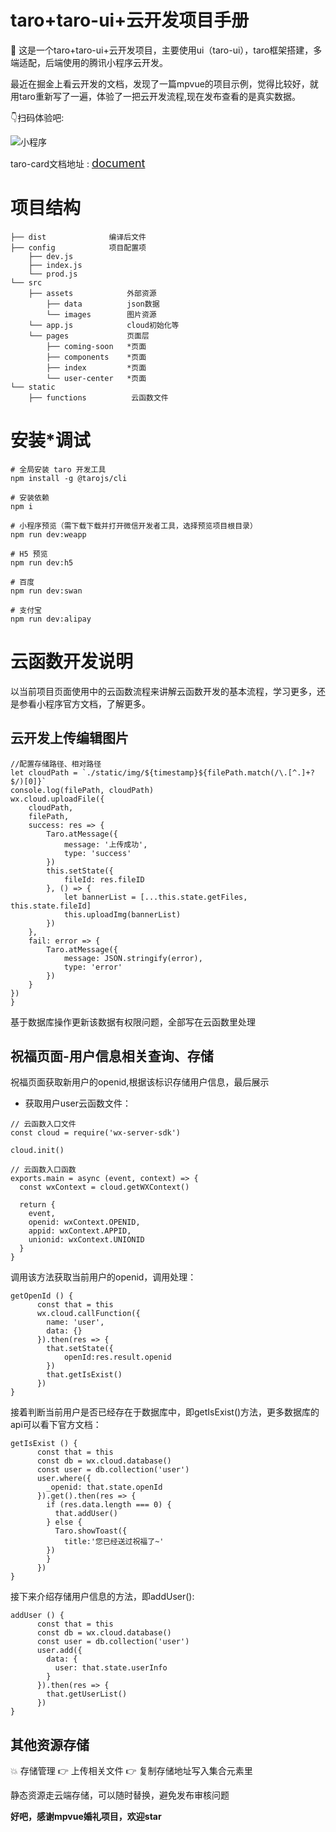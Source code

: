 # taro+taro-ui+云开发项目手册

:rocket: 这是一个taro+taro-ui+云开发项目，主要使用ui（taro-ui），taro框架搭建，多端适配，后端使用的腾讯小程序云开发。

最近在掘金上看云开发的文档，发现了一篇mpvue的项目示例，觉得比较好，就用taro重新写了一遍，体验了一把云开发流程,现在发布查看的是真实数据。

:point_down:扫码体验吧:

![小程序](http://wuhou123.cn/gh_e6768a538d0b_258.jpg)

taro-card文档地址 : [<font size=4>document</font>](https://wuhou123.gitee.io/vuepress/taros/getting-started/)

# 项目结构

```
├── dist              编译后文件
├── config            项目配置项
    ├── dev.js             
    ├── index.js           
    └── prod.js            
└── src
    ├── assets            外部资源
        ├── data          json数据
        └── images        图片资源
    └── app.js            cloud初始化等
    └── pages             页面层 
        ├── coming-soon   *页面
        ├── components    *页面
        ├── index         *页面
        └── user-center   *页面
└── static
    ├── functions          云函数文件
```

# 安装*调试

```
# 全局安装 taro 开发工具
npm install -g @tarojs/cli

# 安装依赖
npm i

# 小程序预览（需下载下载并打开微信开发者工具，选择预览项目根目录）
npm run dev:weapp

# H5 预览
npm run dev:h5

# 百度
npm run dev:swan

# 支付宝
npm run dev:alipay
```

# 云函数开发说明

以当前项目页面使用中的云函数流程来讲解云函数开发的基本流程，学习更多，还是参看小程序官方文档，了解更多。

## 云开发上传编辑图片
```
//配置存储路径、相对路径
let cloudPath = `./static/img/${timestamp}${filePath.match(/\.[^.]+?$/)[0]}`
console.log(filePath, cloudPath)
wx.cloud.uploadFile({
    cloudPath,
    filePath,
    success: res => {
        Taro.atMessage({
            message: '上传成功',
            type: 'success'
        })
        this.setState({
            fileId: res.fileID
        }, () => {
            let bannerList = [...this.state.getFiles, this.state.fileId]
            this.uploadImg(bannerList)
        })
    },
    fail: error => {
        Taro.atMessage({
            message: JSON.stringify(error),
            type: 'error'
        })
    }
})
}
```

基于数据库操作更新该数据有权限问题，全部写在云函数里处理

## 祝福页面-用户信息相关查询、存储

祝福页面获取新用户的openid,根据该标识存储用户信息，最后展示

* 获取用户user云函数文件：

```
// 云函数入口文件
const cloud = require('wx-server-sdk')

cloud.init()

// 云函数入口函数
exports.main = async (event, context) => {
  const wxContext = cloud.getWXContext()

  return {
    event,
    openid: wxContext.OPENID,
    appid: wxContext.APPID,
    unionid: wxContext.UNIONID
  }
}
```

调用该方法获取当前用户的openid，调用处理：

```
getOpenId () {
      const that = this
      wx.cloud.callFunction({
        name: 'user',
        data: {}
      }).then(res => {
        that.setState({
            openId:res.result.openid
        })
        that.getIsExist()
      })
}

```

接着判断当前用户是否已经存在于数据库中，即getIsExist()方法，更多数据库的api可以看下官方文档：

```
getIsExist () {
      const that = this
      const db = wx.cloud.database()
      const user = db.collection('user')
      user.where({
        _openid: that.state.openId
      }).get().then(res => {
        if (res.data.length === 0) {
          that.addUser()
        } else {
          Taro.showToast({
            title:'您已经送过祝福了~'
        })
        }
      })
}
```

接下来介绍存储用户信息的方法，即addUser():

```
addUser () {
      const that = this
      const db = wx.cloud.database()
      const user = db.collection('user')
      user.add({
        data: {
          user: that.state.userInfo
        }
      }).then(res => {
        that.getUserList()
      })
}

```

## 其他资源存储

:boom: 存储管理 :point_right: 上传相关文件 :point_right: 复制存储地址写入集合元素里

静态资源走云端存储，可以随时替换，避免发布审核问题

**好吧，感谢mpvue婚礼项目，欢迎star**

